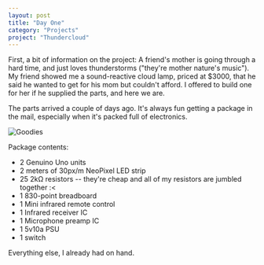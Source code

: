 ```yaml
---
layout: post
title: "Day One"
category: "Projects"
project: "Thundercloud"
---
```

First, a bit of information on the project: A friend's mother is going through a hard time, and just loves thunderstorms ("they're mother nature's music"). My friend showed me a sound-reactive cloud lamp, priced at $3000, that he said he wanted to get for his mom but couldn't afford. I offered to build one for her if he supplied the parts, and here we are.

The parts arrived a couple of days ago. It's always fun getting a package in the mail, especially when it's packed full of electronics.

![Goodies](/assets/img/tc_01.jpg)

Package contents:
- 2 Genuino Uno units
- 2 meters of 30px/m NeoPixel LED strip
- 25 2kΩ resistors -- they're cheap and all of my resistors are jumbled together :<
- 1 830-point breadboard
- 1 Mini infrared remote control
- 1 Infrared receiver IC
- 1 Microphone preamp IC
- 1 5v10a PSU
- 1 switch

Everything else, I already had on hand.

